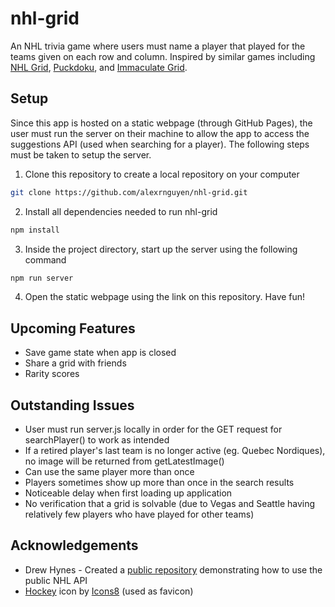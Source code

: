 # nhl-grid

An NHL trivia game where users must name a player that played for the teams given on each row and column. Inspired by similar games including [NHL Grid](https://www.nhlgrid.com/), [Puckdoku](https://www.puckdoku.com/), and [Immaculate Grid](https://www.immaculategrid.com/hockey).

## Setup
Since this app is hosted on a static webpage (through GitHub Pages), the user must run the server on their machine to allow the app to access the suggestions API (used when searching for a player). The following steps must be taken to setup the server.

1. Clone this repository to create a local repository on your computer
```sh
git clone https://github.com/alexrnguyen/nhl-grid.git
```

2. Install all dependencies needed to run nhl-grid
```sh
npm install
```

3. Inside the project directory, start up the server using the following command
```sh
npm run server
```

4. Open the static webpage using the link on this repository. Have fun!

## Upcoming Features

- Save game state when app is closed
- Share a grid with friends
- Rarity scores

## Outstanding Issues

- User must run server.js locally in order for the GET request for searchPlayer() to work as intended
- If a retired player's last team is no longer active (eg. Quebec Nordiques), no image will be returned from getLatestImage()
- Can use the same player more than once
- Players sometimes show up more than once in the search results
- Noticeable delay when first loading up application
- No verification that a grid is solvable (due to Vegas and Seattle having relatively few players who have played for other teams)

## Acknowledgements

- Drew Hynes - Created a [public repository](https://gitlab.com/dword4/nhlapi) demonstrating how to use the public NHL API
- <a target="_blank" href="https://icons8.com/icon/VsWqVLtsYbu2/hockey">Hockey</a> icon by <a target="_blank" href="https://icons8.com">Icons8</a> (used as favicon)

